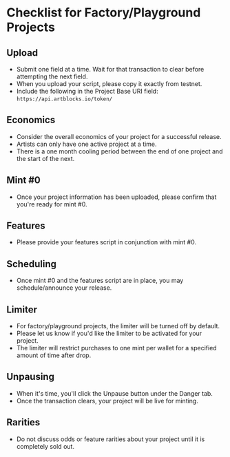 # Checklist for Factory/Playground Projects

## Upload
- Submit one field at a time. Wait for that transaction to clear before attempting the next field.
- When you upload your script, please copy it exactly from testnet.
- Include the following in the Project Base URI field: `https://api.artblocks.io/token/`

## Economics
- Consider the overall economics of your project for a successful release.
- Artists can only have one active project at a time.
- There is a one month cooling period between the end of one project and the start of the next.

## Mint #0
- Once your project information has been uploaded, please confirm that you're ready for mint #0.

## Features
- Please provide your features script in conjunction with mint #0.

## Scheduling
- Once mint #0 and the features script are in place, you may schedule/announce your release.

## Limiter
- For factory/playground projects, the limiter will be turned off by default.
- Please let us know if you'd like the limiter to be activated for your project.
- The limiter will restrict purchases to one mint per wallet for a specified amount of time after drop.

## Unpausing
- When it's time, you'll click the Unpause button under the Danger tab.
- Once the transaction clears, your project will be live for minting.

## Rarities
- Do not discuss odds or feature rarities about your project until it is completely sold out.
